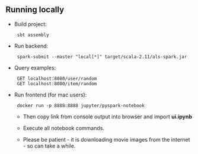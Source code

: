 ## Running locally

 - Build project:
    
        sbt assembly
        
 
 - Run backend:
 
        spark-submit --master "local[*]" target/scala-2.11/als-spark.jar
        
 - Query examples:
 
        GET localhost:8080/user/random
        GET localhost:8080/item/random
 
 - Run frontend (for mac users):
 
        docker run -p 8888:8888 jupyter/pyspark-notebook
        
    - Then copy link from console output into browser and import **ui.ipynb**
    
    - Execute all notebook commands. 
    
    - Please be patient - it is downloading movie images from the internet - so can take a while.
